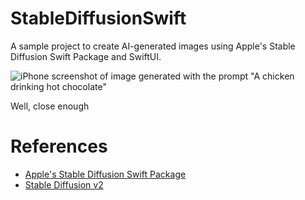 # StableDiffusionSwift
A sample project to create AI-generated images using Apple's Stable Diffusion Swift Package and SwiftUI.

![iPhone screenshot of image generated with the prompt "A chicken drinking hot chocolate"](https://user-images.githubusercontent.com/36725840/208247351-0a2d9d51-bd05-439e-9f46-ef769b2d1a21.png)

Well, close enough

# References
- [Apple's Stable Diffusion Swift Package](https://github.com/apple/ml-stable-diffusion)
- [Stable Diffusion v2](https://huggingface.co/stabilityai/stable-diffusion-2-base)

